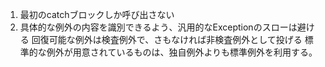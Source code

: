 1.  最初のcatchブロックしか呼び出さない
2.  具体的な例外の内容を識別できるよう、汎用的なExceptionのスローは避ける
    回復可能な例外は検査例外で、さもなければ非検査例外として投げる
    標準的な例外が用意されているものは、独自例外よりも標準例外を利用する。